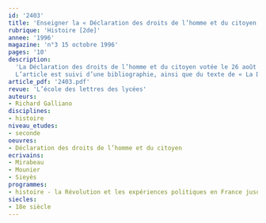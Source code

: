 ```yaml
---
id: '2403'
title: 'Enseigner la « Déclaration des droits de l’homme et du citoyen » '
rubrique: 'Histoire [2de]'
annee: '1996'
magazine: 'n°3 15 octobre 1996'
pages: '10'
description: 
  'La Déclaration des droits de l’homme et du citoyen votée le 26 août 1789 par l’Assemblée constituante représente, outre l’« acte de décès » de l’Ancien Régime, une éclatante synthèse de la philosophie politique du droit naturel. Elle apparaît comme un acte fondateur jetant les bases juridiques et politiques de la France contemporaine. Passage obligé de la progression d’une classe de seconde, ce texte revêt une valeur patrimoniale, mais aussi et surtout il s’ouvre à l’universel. Ce sont ces caractères exemplaires qui doivent éveiller la conscience civique de nos jeunes élèves ainsi que leur rapport à l’histoire des idées politiques.
  L’article est suivi d’une bibliographie, ainsi que du texte de « La Déclaration des droits de l’homme ».'
article_pdf: '2403.pdf'
revue: 'L’école des lettres des lycées'
auteurs:
- Richard Galliano
disciplines:
- histoire
niveau_etudes:
- seconde
oeuvres:
- Déclaration des droits de l’homme et du citoyen
ecrivains:
- Mirabeau
- Mounier
- Sieyès
programmes:
- histoire - la Révolution et les expériences politiques en France jusqu’en 1851
siecles:
- 18e siècle
---
```

